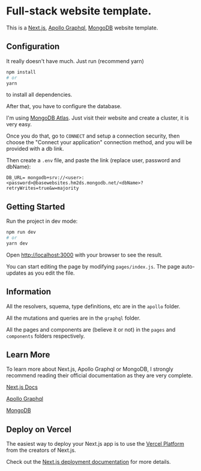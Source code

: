 # Full-stack website template.

This is a [Next.js](https://nextjs.org/), [Apollo Graphql](https://www.apollographql.com/), [MongoDB](https://www.mongodb.com/) website template.

## Configuration

It really doesn't have much. Just run (recommend yarn)
```bash
npm install
# or 
yarn
```
to install all dependencies.

After that, you have to configure the database.

I'm using [MongoDB Atlas](https://www.mongodb.com/cloud/atlas/lp/try2?utm_source=google&utm_campaign=gs_footprint_row_search_brand_atlas_desktop&utm_term=mongodb%20atlas&utm_medium=cpc_paid_search&utm_ad=e&utm_ad_campaign_id=7326400240&gclid=CjwKCAiApNSABhAlEiwANuR9YCM3op_gWoHYBY0uFGDVww0nTECbWTL6WYzPpj-9toFHFte6ulY_QhoC_AYQAvD_BwE). Just visit their website and create a cluster, it is very easy.

Once you do that, go to `CONNECT` and setup a connection security, then choose the "Connect your application" connection method, and you will be provided with a db link.

Then create a `.env` file, and paste the link (replace user, password and dbName):
```
DB_URL= mongodb+srv://<user>:<password>@basewebsites.hm2ds.mongodb.net/<dbName>?retryWrites=true&w=majority
```

## Getting Started

Run the project in dev mode:

```bash
npm run dev
# or
yarn dev
```

Open [http://localhost:3000](http://localhost:3000) with your browser to see the result.

You can start editing the page by modifying `pages/index.js`. The page auto-updates as you edit the file.

## Information

All the resolvers, squema, type definitions, etc are in the `apollo` folder.

All the mutations and queries are in the `graphql` folder.

All the pages and components are (believe it or not) in the `pages` and `components` folders respectively.

## Learn More

To learn more about Next.js, Apollo Graphql or MongoDB, I strongly recommend reading their official documentation as they are very complete.

[Next.js Docs](https://nextjs.org/docs)

[Apollo Graphql](https://www.apollographql.com/docs/)

[MongoDB](https://docs.atlas.mongodb.com/)

## Deploy on Vercel

The easiest way to deploy your Next.js app is to use the [Vercel Platform](https://vercel.com/import?utm_medium=default-template&filter=next.js&utm_source=create-next-app&utm_campaign=create-next-app-readme) from the creators of Next.js.

Check out the [Next.js deployment documentation](https://nextjs.org/docs/deployment) for more details.

